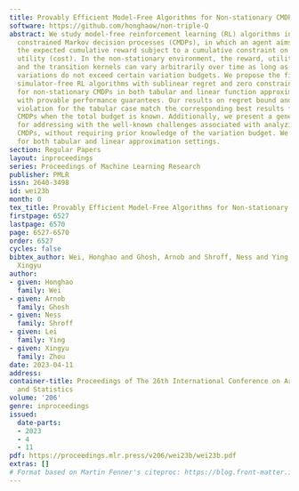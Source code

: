 ```yaml
---
title: Provably Efficient Model-Free Algorithms for Non-stationary CMDPs
software: https://github.com/honghaow/non-triple-Q
abstract: We study model-free reinforcement learning (RL) algorithms in episodic non-stationary
  constrained Markov decision processes (CMDPs), in which an agent aims to maximize
  the expected cumulative reward subject to a cumulative constraint on the expected
  utility (cost). In the non-stationary environment, the reward, utility functions,
  and the transition kernels can vary arbitrarily over time as long as the cumulative
  variations do not exceed certain variation budgets. We propose the first model-free,
  simulator-free RL algorithms with sublinear regret and zero constraint violation
  for non-stationary CMDPs in both tabular and linear function approximation settings
  with provable performance guarantees. Our results on regret bound and constraint
  violation for the tabular case match the corresponding best results for stationary
  CMDPs when the total budget is known. Additionally, we present a general framework
  for addressing with the well-known challenges associated with analyzing non-stationary
  CMDPs, without requiring prior knowledge of the variation budget. We apply the approach
  for both tabular and linear approximation settings.
section: Regular Papers
layout: inproceedings
series: Proceedings of Machine Learning Research
publisher: PMLR
issn: 2640-3498
id: wei23b
month: 0
tex_title: Provably Efficient Model-Free Algorithms for Non-stationary CMDPs
firstpage: 6527
lastpage: 6570
page: 6527-6570
order: 6527
cycles: false
bibtex_author: Wei, Honghao and Ghosh, Arnob and Shroff, Ness and Ying, Lei and Zhou,
  Xingyu
author:
- given: Honghao
  family: Wei
- given: Arnob
  family: Ghosh
- given: Ness
  family: Shroff
- given: Lei
  family: Ying
- given: Xingyu
  family: Zhou
date: 2023-04-11
address:
container-title: Proceedings of The 26th International Conference on Artificial Intelligence
  and Statistics
volume: '206'
genre: inproceedings
issued:
  date-parts:
  - 2023
  - 4
  - 11
pdf: https://proceedings.mlr.press/v206/wei23b/wei23b.pdf
extras: []
# Format based on Martin Fenner's citeproc: https://blog.front-matter.io/posts/citeproc-yaml-for-bibliographies/
---
```

